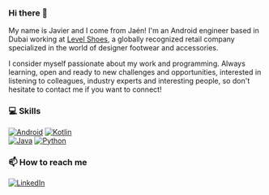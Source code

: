 ### Hi there 👋

<!--
**javimartd/javimartd** is a ✨ _special_ ✨ repository because its `README.md` (this file) appears on your GitHub profile. -->

My name is Javier and I come from Jaén! I'm an Android engineer based in Dubai working at [Level Shoes](https://www.levelshoes.com/), a globally recognized retail company specialized in the world of designer footwear and accessories.

I consider myself passionate about my work and programming. Always learning, open and ready to new challenges and opportunities, interested in listening to colleagues, industry experts and interesting people, so don't hesitate to contact me if you want to connect!

### 💻 Skills

[![Android](https://img.shields.io/badge/Android-3DDC84?style=for-the-badge&logo=android&logoColor=white&labelColor=101010)]()
[![Kotlin](https://img.shields.io/badge/Kotlin-0095D5?style=for-the-badge&logo=kotlin&logoColor=white&labelColor=101010)]()
</br>
[![Java](https://img.shields.io/badge/Java-ff0000?style=for-the-badge&logo=java&logoColor=white&labelColor=101010)]()
[![Python](https://img.shields.io/badge/Python-yellow?style=for-the-badge&logo=python&logoColor=white&labelColor=101010)]()
<!--[![Jenkins](https://img.shields.io/badge/Jenkins-007396?style=for-the-badge&logo=jenkins&logoColor=white&labelColor=101010)]()-->
<!--[![Sonarqube](https://img.shields.io/badge/Sonarqube-FFCA28?style=for-the-badge&logo=firebase&logoColor=white&labelColor=101010)]() -->

### 📫 How to reach me

[![LinkedIn](https://img.shields.io/badge/LinkedIn-Javier_Martínez-0077B5?style=for-the-badge&logo=linkedin&logoColor=white&labelColor=101010)](https://www.linkedin.com/in/javier-martinez-diaz/)


<!-- Here are some ideas to get you started:

- 🔭 I’m currently working on ...
- 🌱 I’m currently learning ...
- 👯 I’m looking to collaborate on ...
- 🤔 I’m looking for help with ...
- 💬 Ask me about ...
- 📫 How to reach me: ...
- 😄 Pronouns: ...
- ⚡ Fun fact: ...

-->

